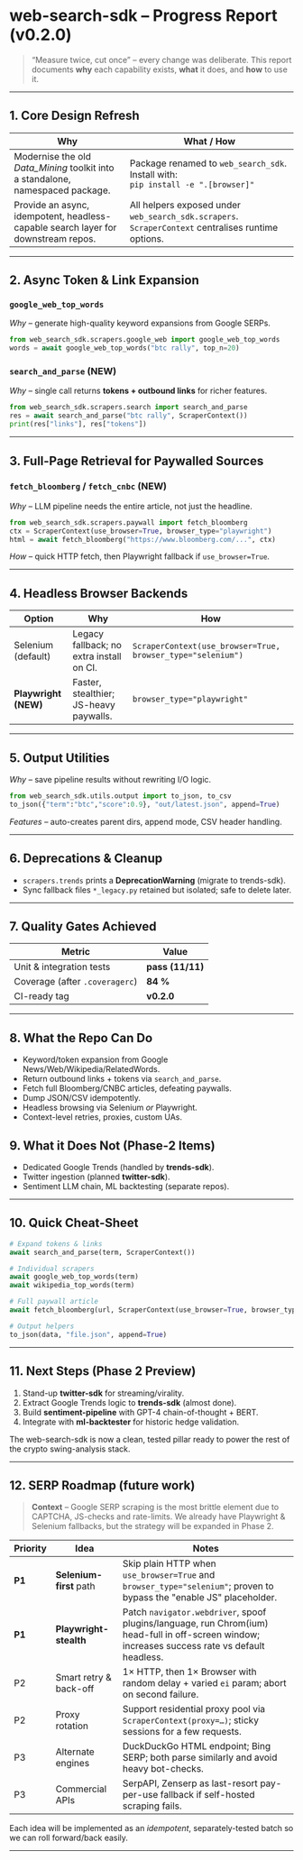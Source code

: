 # web-search-sdk – Progress Report (v0.2.0)

> “Measure twice, cut once” – every change was deliberate. This report documents **why** each capability exists, **what** it does, and **how** to use it.

---
## 1. Core Design Refresh

| Why | What / How |
|-----|-------------|
| Modernise the old *Data_Mining* toolkit into a standalone, namespaced package. | Package renamed to `web_search_sdk`. Install with:<br/>`pip install -e ".[browser]"` |
| Provide an async, idempotent, headless-capable search layer for downstream repos. | All helpers exposed under `web_search_sdk.scrapers`. `ScraperContext` centralises runtime options. |

---
## 2. Async Token & Link Expansion

### `google_web_top_words`
*Why* – generate high-quality keyword expansions from Google SERPs.
```python
from web_search_sdk.scrapers.google_web import google_web_top_words
words = await google_web_top_words("btc rally", top_n=20)
```

### `search_and_parse` **(NEW)**
*Why* – single call returns **tokens + outbound links** for richer features.
```python
from web_search_sdk.scrapers.search import search_and_parse
res = await search_and_parse("btc rally", ScraperContext())
print(res["links"], res["tokens"])
```

---
## 3. Full-Page Retrieval for Paywalled Sources

### `fetch_bloomberg` / `fetch_cnbc` **(NEW)**
*Why* – LLM pipeline needs the entire article, not just the headline.
```python
from web_search_sdk.scrapers.paywall import fetch_bloomberg
ctx = ScraperContext(use_browser=True, browser_type="playwright")
html = await fetch_bloomberg("https://www.bloomberg.com/...", ctx)
```
*How* – quick HTTP fetch, then Playwright fallback if `use_browser=True`.

---
## 4. Headless Browser Backends

| Option | Why | How |
|--------|-----|-----|
| Selenium (default) | Legacy fallback; no extra install on CI. | `ScraperContext(use_browser=True, browser_type="selenium")` |
| **Playwright (NEW)** | Faster, stealthier; JS-heavy paywalls. | `browser_type="playwright"` |

---
## 5. Output Utilities

*Why* – save pipeline results without rewriting I/O logic.
```python
from web_search_sdk.utils.output import to_json, to_csv
to_json({"term":"btc","score":0.9}, "out/latest.json", append=True)
```
*Features* – auto-creates parent dirs, append mode, CSV header handling.

---
## 6. Deprecations & Cleanup

* `scrapers.trends` prints a **DeprecationWarning** (migrate to trends-sdk).
* Sync fallback files `*_legacy.py` retained but isolated; safe to delete later.

---
## 7. Quality Gates Achieved

| Metric | Value |
|--------|-------|
| Unit & integration tests | **pass (11/11)** |
| Coverage (after `.coveragerc`) | **84 %** |
| CI-ready tag | **v0.2.0** |

---
## 8. What the Repo **Can** Do

* Keyword/token expansion from Google News/Web/Wikipedia/RelatedWords.
* Return outbound links + tokens via `search_and_parse`.
* Fetch full Bloomberg/CNBC articles, defeating paywalls.
* Dump JSON/CSV idempotently.
* Headless browsing via Selenium *or* Playwright.
* Context-level retries, proxies, custom UAs.

## 9. What it **Does Not** (Phase-2 Items)

* Dedicated Google Trends (handled by **trends-sdk**).
* Twitter ingestion (planned **twitter-sdk**).
* Sentiment LLM chain, ML backtesting (separate repos).

---
## 10. Quick Cheat-Sheet
```python
# Expand tokens & links
await search_and_parse(term, ScraperContext())

# Individual scrapers
await google_web_top_words(term)
await wikipedia_top_words(term)

# Full paywall article
await fetch_bloomberg(url, ScraperContext(use_browser=True, browser_type="playwright"))

# Output helpers
to_json(data, "file.json", append=True)
```

---
## 11. Next Steps (Phase 2 Preview)

1. Stand-up **twitter-sdk** for streaming/virality.
2. Extract Google Trends logic to **trends-sdk** (almost done).
3. Build **sentiment-pipeline** with GPT-4 chain-of-thought + BERT.
4. Integrate with **ml-backtester** for historic hedge validation.

The web-search-sdk is now a clean, tested pillar ready to power the rest of the crypto swing-analysis stack.

---
## 12. SERP Roadmap (future work)

> **Context** – Google SERP scraping is the most brittle element due to CAPTCHA, JS-checks and rate-limits.  We already have Playwright & Selenium fallbacks, but the strategy will be expanded in Phase 2.

| Priority | Idea | Notes |
|----------|------|-------|
| **P1** | **Selenium-first** path | Skip plain HTTP when `use_browser=True` and `browser_type="selenium"`; proven to bypass the "enable JS" placeholder. |
| **P1** | **Playwright-stealth** | Patch `navigator.webdriver`, spoof plugins/language, run Chrom(ium) head-full in off-screen window; increases success rate vs default headless. |
| P2 | Smart retry & back-off | 1× HTTP, then 1× Browser with random delay + varied `ei` param; abort on second failure. |
| P2 | Proxy rotation | Support residential proxy pool via `ScraperContext(proxy=…)`; sticky sessions for a few requests. |
| P3 | Alternate engines | DuckDuckGo HTML endpoint; Bing SERP; both parse similarly and avoid heavy bot-checks. |
| P3 | Commercial APIs | SerpAPI, Zenserp as last-resort pay-per-use fallback if self-hosted scraping fails. |

Each idea will be implemented as an *idempotent*, separately-tested batch so we can roll forward/back easily.

--- 